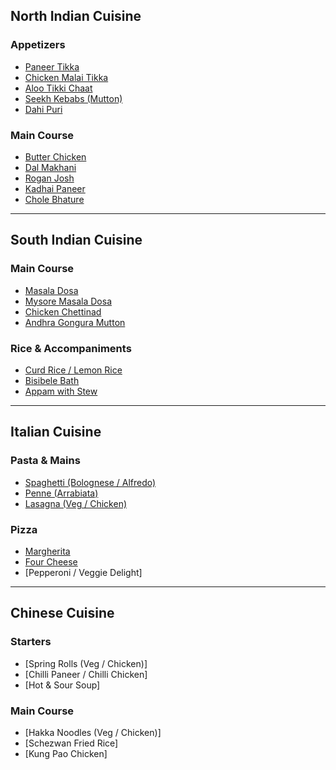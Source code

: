 ## North Indian Cuisine

### Appetizers
- [Paneer Tikka](https://www.indianveggiedelight.com/wp-content/uploads/2021/08/air-fryer-paneer-tikka-featured.jpg)
- [Chicken Malai Tikka](https://www.chilitochoc.com/wp-content/uploads/2022/11/chicken-malai-boti-with-green-chutney-1.jpg)
- [Aloo Tikki Chaat](https://sinfullyspicy.com/wp-content/uploads/2023/03/1-1.jpg)
- [Seekh Kebabs (Mutton)](https://static01.nyt.com/images/2019/09/25/dining/aw-lamb-kebabs/aw-lamb-kebabs-superJumbo.jpg)
- [Dahi Puri](https://www.indianveggiedelight.com/wp-content/uploads/2023/07/dahi-puri-featured.jpg)

### Main Course
- [Butter Chicken](https://encrypted-tbn0.gstatic.com/images?q=tbn:ANd9GcRYU7bkgqtucD8ngwFxlIK-rDPzBR4k-ZIkTA&s)
- [Dal Makhani](https://www.seriouseats.com/thmb/g451i0gugYOmw4IrMv5o40aW8po=/1500x0/filters:no_upscale():max_bytes(150000):strip_icc()/20241121-SEA-DalMakhani-QiAi-Hero4-39-52dfa719549248f88ef8c536411962b8.jpg)
- [Rogan Josh](https://headbangerskitchen.com/wp-content/uploads/2024/08/ROGANJOSH-H2.jpg)
- [Kadhai Paneer]()
- [Chole Bhature](https://www.chefkunalkapur.com/wp-content/uploads/2021/11/3F3A1876-copy-scaled.jpg?v=1636356843)

---

## South Indian Cuisine

### Main Course
- [Masala Dosa](https://encrypted-tbn0.gstatic.com/images?q=tbn:ANd9GcQACh1yWbIwNiWJOZ-8lkt9oGkf5cdMK4DV8Q&s)
- [Mysore Masala Dosa](https://i.pinimg.com/736x/2a/c1/51/2ac15169850a766390adcba3a6d28eef.jpg)
- [Chicken Chettinad](https://encrypted-tbn0.gstatic.com/images?q=tbn:ANd9GcSj8wSXqniaJSPZsAoIATOurkK2DnVnY8-iyg&s)
- [Andhra Gongura Mutton](https://encrypted-tbn0.gstatic.com/images?q=tbn:ANd9GcT2yGmDTThqfGY-JaDlJ_ARrixCj2s0_l39OA&s)

### Rice & Accompaniments
- [Curd Rice / Lemon Rice](https://bonmasala.com/wp-content/uploads/2022/12/Curd-Rice.webp)
- [Bisibele Bath](https://upload.wikimedia.org/wikipedia/commons/0/04/Bisi_Bele_Bath_%28Bisibelebath%29.JPG)
- [Appam with Stew](https://images.slurrp.com/prod/recipe_images/cms/uks2ktwu86.webp)

---

## Italian Cuisine

### Pasta & Mains
- [Spaghetti (Bolognese / Alfredo)](https://www.kitchensanctuary.com/wp-content/uploads/2019/09/Spaghetti-Bolognese-square-FS-0204.jpg)  
- [Penne (Arrabiata)](https://www.giallozafferano.com/images/260-26061/Penne-all-arrabbiata_1200x800.jpg)
- [Lasagna (Veg / Chicken)](https://thecozycook.com/wp-content/uploads/2022/04/Lasagna-Recipe-F5.jpg)

### Pizza
- [Margherita](https://encrypted-tbn0.gstatic.com/images?q=tbn:ANd9GcRP0HbRY0SsECXq3XHqjXUBw3CqK1VfE5PX1w&s)
- [Four Cheese]()
- [Pepperoni / Veggie Delight]  

---

## Chinese Cuisine

### Starters
- [Spring Rolls (Veg / Chicken)]  
- [Chilli Paneer / Chilli Chicken]  
- [Hot & Sour Soup]  

### Main Course
- [Hakka Noodles (Veg / Chicken)]  
- [Schezwan Fried Rice]  
- [Kung Pao Chicken]  
